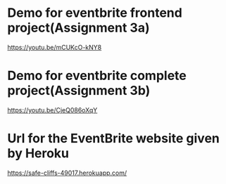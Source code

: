 # Demo for eventbrite frontend project(Assignment 3a)

https://youtu.be/mCUKcO-kNY8


 # Demo for eventbrite complete project(Assignment 3b) 
 https://youtu.be/CjeQ086oXqY
 
 # Url for the EventBrite website given by Heroku
 https://safe-cliffs-49017.herokuapp.com/
